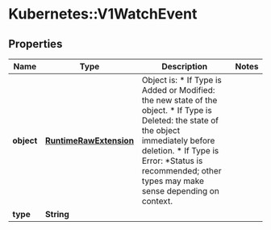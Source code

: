 # Kubernetes::V1WatchEvent

## Properties
Name | Type | Description | Notes
------------ | ------------- | ------------- | -------------
**object** | [**RuntimeRawExtension**](RuntimeRawExtension.md) | Object is:  * If Type is Added or Modified: the new state of the object.  * If Type is Deleted: the state of the object immediately before deletion.  * If Type is Error: *Status is recommended; other types may make sense    depending on context. | 
**type** | **String** |  | 


